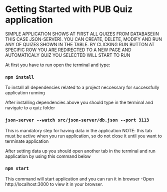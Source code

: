 # Getting Started with PUB Quiz application

SIMPLE APPLICATION SHOWS AT FIRST ALL QUIZES FROM DATABASE(IN THIS CASE JSON-SERVER). YOU CAN CREATE, DELETE, MODIFY AND RUN ANY OF QUIZES SHOWN IN THE TABLE. BY CLICKING RUN BUTTON AT SPECIFIC ROW YOU ARE REDIRECTED TO A NEW PAGE AND AUTOMATICALY QUIZ YOU SELECTED WILL START TO RUN

At first you have to run open the terminal and type:
### `npm install`
To install all dependencies related to a project neccessary for successfully application running

After installing dependencies above you should type in the terminal and navigate to a quiz folder
### `json-server --watch src/json-server/db.json --port 3113`
This is mandatory step for having data in the application
NOTE: this tab must be active when you run application, so do not close it until you want to terminate application

After setting data up you should open another tab in the terminal and run application by using this command below
### `npm start`
This command will start application and you can run it in browser -Open http://localhost:3000 to view it in your browser.
